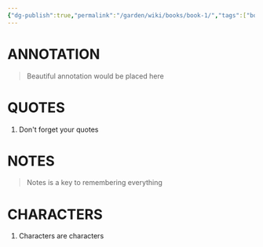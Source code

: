 ```yaml
---
{"dg-publish":true,"permalink":"/garden/wiki/books/book-1/","tags":["book"],"noteIcon":"1","created":"2024-12-19T20:06:09.792+01:00","updated":"2024-12-19T20:11:07.241+01:00"}
---
```



# ANNOTATION
>Beautiful annotation would be placed here

# QUOTES
1. Don't forget your quotes

# NOTES
>Notes is a key to remembering everything

# CHARACTERS
1. Characters are characters